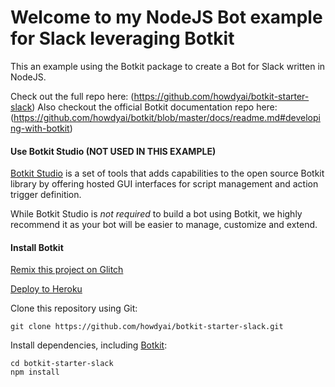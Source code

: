 # Welcome to my NodeJS Bot example for Slack leveraging Botkit

This an example using the Botkit package to create a Bot for Slack written in NodeJS.

Check out the full repo here: (https://github.com/howdyai/botkit-starter-slack)
Also checkout the official Botkit documentation repo here: (https://github.com/howdyai/botkit/blob/master/docs/readme.md#developing-with-botkit)

#### Use Botkit Studio (NOT USED IN THIS EXAMPLE)
[Botkit Studio](https://studio.botkit.ai/signup?code=slackglitch) is a set of tools that adds capabilities to the open source Botkit library by offering hosted GUI interfaces for script management and action trigger definition. 

While Botkit Studio is *not required* to build a bot using Botkit, we highly recommend it as your bot will be easier to manage, customize and extend.

#### Install Botkit

[Remix this project on Glitch](https://glitch.com/~botkit-slack)

[Deploy to Heroku](https://heroku.com/deploy?template=https://github.com/howdyai/botkit-starter-slack/master)

Clone this repository using Git:

`git clone https://github.com/howdyai/botkit-starter-slack.git`

Install dependencies, including [Botkit](https://github.com/howdyai/botkit):

```
cd botkit-starter-slack
npm install
```
